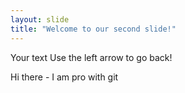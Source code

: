 ```yaml
---
layout: slide
title: "Welcome to our second slide!"
---
```

Your text
Use the left arrow to go back!

Hi there - I am pro with git 

